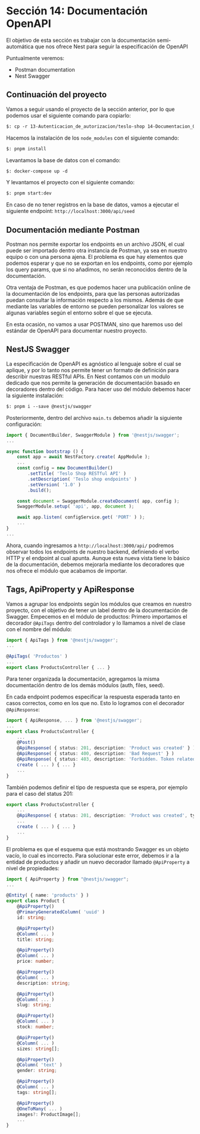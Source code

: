 # Sección 14: Documentación OpenAPI

El objetivo de esta sección es trabajar con la documentación semi-automática que nos ofrece Nest para seguir  la especificación de OpenAPI

Puntualmente veremos:

- Postman documentation
- Nest Swagger

## Continuación del proyecto

Vamos a seguir usando el proyecto de la sección anterior, por lo que podemos usar el siguiente comando para copiarlo:

```txt
$: cp -r 13-Autenticacion_de_autorizacion/teslo-shop 14-Documentacion_OpenAPI
```

Hacemos la instalación de los `node_modules` con el siguiente comando:

```txt
$: pnpm install
```

Levantamos la base de datos con el comando:

```txt
$: docker-compose up -d
```

Y levantamos el proyecto con el siguiente comando:

```txt
$: pnpm start:dev
```

En caso de no tener registros en la base de datos, vamos a ejecutar el siguiente endpoint: `http://localhost:3000/api/seed`

## Documentación mediante Postman

Postman nos permite exportar los endpoints en un archivo JSON, el cual puede ser importado dentro otra instancia de Postman, ya sea en nuestro equipo o con una persona ajena. El problema es que hay elementos que podemos esperar y que no se exportan en los endpoints, como por ejemplo los query params, que si no añadimos, no serán reconocidos dentro de la documentación.

Otra ventaja de Postman, es que podemos hacer una publicación online de la documentación de los endpoints, para que las personas autorizadas puedan consultar la información respecto a los mismos. Además de que mediante las variables de entorno se pueden personalizar los valores se algunas variables según el entorno sobre el que se ejecuta.

En esta ocasión, no vamos a usar POSTMAN, sino que haremos uso del estándar de OpenAPI para documentar nuestro proyecto.

## NestJS Swagger

La especificación de OpenAPI es agnóstico al lenguaje sobre el cual se aplique, y por lo tanto nos permite tener un formato de definición para describir nuestras RESTful APIs. En Nest contamos con un modulo dedicado que nos permite la generación de documentación basado en decoradores dentro del código. Para hacer uso del módulo debemos hacer la siguiente instalación:

```txt
$: pnpm i --save @nestjs/swagger
```

Posteriormente, dentro del archivo `main.ts` debemos añadir la siguiente configuración:

```ts
import { DocumentBuilder, SwaggerModule } from '@nestjs/swagger';
...

async function bootstrap () {
    const app = await NestFactory.create( AppModule );
    ...
    const config = new DocumentBuilder()
        .setTitle( 'Teslo Shop RESTful API' )
        .setDescription( 'Teslo shop endpoints' )
        .setVersion( '1.0' )
        .build();

    const document = SwaggerModule.createDocument( app, config );
    SwaggerModule.setup( 'api', app, document );

    await app.listen( configService.get( 'PORT' ) );
    ...
}
...
```

Ahora, cuando ingresamos a `http://localhost:3000/api/` podremos observar todos los endpoints de nuestro backend, definiendo el verbo HTTP y el endpoint al cual apunta. Aunque esta nueva vista tiene lo básico de la documentación, debemos mejorarla mediante los decoradores que nos ofrece el módulo que acabamos de importar.

## Tags, ApiProperty y ApiResponse

Vamos a agrupar los endpoints según los módulos que creamos en nuestro proyecto, con el objetivo de tener un label dentro de la documentación de Swagger. Empecemos en el módulo de productos: Primero importamos el decorador `@ApiTags` dentro del controlador y lo llamamos a nivel de clase con el nombre del módulo:

```ts
import { ApiTags } from '@nestjs/swagger';
...

@ApiTags( 'Productos' )
...
export class ProductsController { ... }
```

Para tener organizada la documentación, agregamos la misma documentación dentro de los demás módulos (auth, files, seed).

En cada endpoint podemos especificar la respuesta esperada tanto en casos correctos, como en los que no. Esto lo logramos con el decorador `@ApiResponse`:

```ts
import { ApiResponse, ... } from '@nestjs/swagger';
...
export class ProductsController {
    ...
    @Post()
    @ApiResponse( { status: 201, description: 'Product was created' } )
    @ApiResponse( { status: 400, description: 'Bad Request' } )
    @ApiResponse( { status: 403, description: 'Forbidden. Token related' } )
    create ( ... ) { ... }
    ...
}
```

También podemos definir el tipo de respuesta que se espera, por ejemplo para el caso del status 201:

```ts
export class ProductsController {
    ...
    @ApiResponse( { status: 201, description: 'Product was created', type: Product } )
    ...
    create ( ... ) { ... }
    ...
}
```

El problema es que el esquema que está mostrando Swagger es un objeto vacío, lo cual es incorrecto. Para solucionar este error, debemos ir a la entidad de productos y añadir un nuevo decorador llamado `@ApiProperty` a nivel de propiedades:

```ts
import { ApiProperty } from "@nestjs/swagger";
...

@Entity( { name: 'products' } )
export class Product {
    @ApiProperty()
    @PrimaryGeneratedColumn( 'uuid' )
    id: string;

    @ApiProperty()
    @Column( ... )
    title: string;

    @ApiProperty()
    @Column( ... )
    price: number;

    @ApiProperty()
    @Column( ... )
    description: string;

    @ApiProperty()
    @Column( ... )
    slug: string;

    @ApiProperty()
    @Column( ... )
    stock: number;

    @ApiProperty()
    @Column( ... )
    sizes: string[];

    @ApiProperty()
    @Column( 'text' )
    gender: string;

    @ApiProperty()
    @Column( ... )
    tags: string[];

    @ApiProperty()
    @OneToMany( ... )
    images?: ProductImage[];
    ...
}
```
